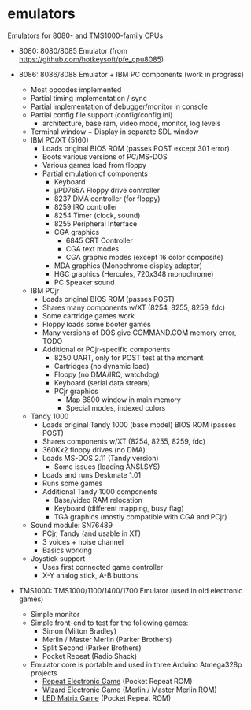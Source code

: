# emulators
Emulators for 8080- and TMS1000-family CPUs

- 8080: 8080/8085 Emulator (from https://github.com/hotkeysoft/pfe_cpu8085)
- 8086: 8086/8088 Emulator + IBM PC components (work in progress)
  - Most opcodes implemented
  - Partial timing implementation / sync 
  - Partial implementation of debugger/monitor in console
  - Partial config file support (config/config.ini)
    - architecture, base ram, video mode, monitor, log levels 
  - Terminal window + Display in separate SDL window
  - IBM PC/XT (5160)
    - Loads original BIOS ROM (passes POST except 301 error)
    - Boots various versions of PC/MS-DOS
    - Various games load from floppy
    - Partial emulation of components
      - Keyboard
      - μPD765A Floppy drive controller
      - 8237 DMA controller (for floppy)
      - 8259 IRQ controller
      - 8254 Timer (clock, sound)
      - 8255 Peripheral Interface
      - CGA graphics
        - 6845 CRT Controller
        - CGA text modes
        - CGA graphic modes (except 16 color composite)
      - MDA graphics (Monochrome display adapter)
      - HGC graphics (Hercules, 720x348 monochrome)
      - PC Speaker sound
  - IBM PCjr
    - Loads original BIOS ROM (passes POST) 
    - Shares many components w/XT (8254, 8255, 8259, fdc)
    - Some cartridge games work
    - Floppy loads some booter games
    - Many versions of DOS give COMMAND.COM memory error, TODO
    - Additional or PCjr-specific components
      - 8250 UART, only for POST test at the moment 
      - Cartridges (no dynamic load)
      - Floppy (no DMA/IRQ, watchdog)
      - Keyboard (serial data stream)
      - PCjr graphics
        - Map B800 window in main memory
        - Special modes, indexed colors
  - Tandy 1000
    - Loads original Tandy 1000 (base model) BIOS ROM (passes POST)
    - Shares components w/XT (8254, 8255, 8259, fdc)
    - 360Kx2 floppy drives (no DMA)
    - Loads MS-DOS 2.11 (Tandy version)
	  - Some issues (loading ANSI.SYS)
	- Loads and runs Deskmate 1.01
	- Runs some games
    - Additional Tandy 1000 components
      - Base/video RAM relocation
      - Keyboard (different mapping, busy flag)
      - TGA graphics (mostly compatible with CGA and PCjr)
  - Sound module: SN76489
    - PCjr, Tandy (and usable in XT)
    - 3 voices + noise channel
    - Basics working
  - Joystick support
    - Uses first connected game controller 
    - X-Y analog stick, A-B buttons


- TMS1000: TMS1000/1100/1400/1700 Emulator (used in old electronic games)
  - Simple monitor
  - Simple front-end to test for the following games:
    - Simon (Milton Bradley)
    - Merlin / Master Merlin (Parker Brothers)
    - Split Second (Parker Brothers)
    - Pocket Repeat (Radio Shack)
   - Emulator core is portable and used in three Arduino Atmega328p projects
     - [Repeat Electronic Game](https://github.com/hotkeysoft/repeatElectronicGame-kicad) (Pocket Repeat ROM)
     - [Wizard Electronic Game](https://github.com/hotkeysoft/wizardElectronicGame-kicad) (Merlin / Master Merlin ROM)
     - [LED Matrix Game](https://github.com/hotkeysoft/ledMatrixGame-kicad) (Pocket Repeat ROM)

